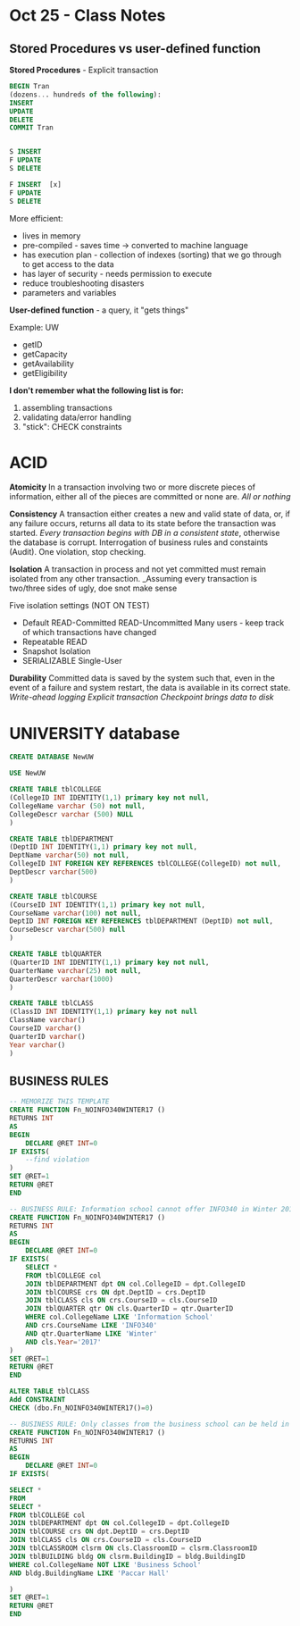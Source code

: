 Oct 25 - Class Notes
====================

Stored Procedures vs user-defined function
---

__Stored Procedures__ - Explicit transaction  

```SQL
BEGIN Tran
(dozens... hundreds of the following):
INSERT 
UPDATE
DELETE
COMMIT Tran


S INSERT
F UPDATE
S DELETE

F INSERT  [x]
F UPDATE
S DELETE
```

More efficient:
- lives in memory  
- pre-compiled - saves time -> converted to machine language  
- has execution plan - collection of indexes (sorting) that we go through to get access to the data  
- has layer of security - needs permission to execute  
- reduce troubleshooting disasters  
- parameters and variables  
    
__User-defined function__ - a query, it "gets things"  

Example: UW  
- getID  
- getCapacity  
- getAvailability  
- getEligibility  

__I don't remember what the following list is for:__  

1. assembling transactions
2. validating data/error handling
3. "stick": CHECK constraints

ACID
====
__Atomicity__ In a transaction involving two or more discrete pieces of information, either all of the pieces are committed or none are. _All or nothing_

__Consistency__ A transaction either creates a new and valid state of data, or, if any failure occurs, returns all data to its state before the transaction was started. _Every transaction begins with DB in a consistent state_, otherwise the database is corrupt. Interrogation of business rules and constaints (Audit). One violation, stop checking.

__Isolation__ A transaction in process and not yet committed must remain isolated from any other transaction. _Assuming every transaction is two/three sides of ugly, doe snot make sense

Five isolation settings (NOT ON TEST)

- Default  READ-Committed
           READ-Uncommitted
  Many users - keep track of which transactions have changed
- Repeatable READ
- Snapshot Isolation
- SERIALIZABLE Single-User

__Durability__ Committed data is saved by the system such that, even in the event of a failure and system restart, the data is available in its correct state. _Write-ahead logging_ _Explicit transaction_ _Checkpoint brings data to disk_

UNIVERSITY database
===================

```SQL
CREATE DATABASE NewUW

USE NewUW

CREATE TABLE tblCOLLEGE
(CollegeID INT IDENTITY(1,1) primary key not null,
CollegeName varchar (50) not null,
CollegeDescr varchar (500) NULL
)

CREATE TABLE tblDEPARTMENT
(DeptID INT IDENTITY(1,1) primary key not null,
DeptName varchar(50) not null,
CollegeID INT FOREIGN KEY REFERENCES tblCOLLEGE(CollegeID) not null,
DeptDescr varchar(500)
)

CREATE TABLE tblCOURSE
(CourseID INT IDENTITY(1,1) primary key not null,
CourseName varchar(100) not null,
DeptID INT FOREIGN KEY REFERENCES tblDEPARTMENT (DeptID) not null,
CourseDescr varchar(500) null
)

CREATE TABLE tblQUARTER
(QuarterID INT IDENTITY(1,1) primary key not null,
QuarterName varchar(25) not null,
QuarterDescr varchar(1000)
)

CREATE TABLE tblCLASS
(ClassID INT IDENTITY(1,1) primary key not null
ClassName varchar()
CourseID varchar()
QuarterID varchar()
Year varchar()
)
```

BUSINESS RULES
--------------

```SQL
-- MEMORIZE THIS TEMPLATE
CREATE FUNCTION Fn_NOINFO340WINTER17 ()
RETURNS INT
AS
BEGIN
    DECLARE @RET INT=0
IF EXISTS(
    --find violation
)
SET @RET=1
RETURN @RET
END
```

```SQL
-- BUSINESS RULE: Information school cannot offer INFO340 in Winter 2017
CREATE FUNCTION Fn_NOINFO340WINTER17 ()
RETURNS INT
AS
BEGIN
    DECLARE @RET INT=0
IF EXISTS(
    SELECT *
    FROM tblCOLLEGE col
    JOIN tblDEPARTMENT dpt ON col.CollegeID = dpt.CollegeID
    JOIN tblCOURSE crs ON dpt.DeptID = crs.DeptID
    JOIN tblCLASS cls ON crs.CourseID = cls.CourseID
    JOIN tblQUARTER qtr ON cls.QuarterID = qtr.QuarterID
    WHERE col.CollegeName LIKE 'Information School'
    AND crs.CourseName LIKE 'INFO340'
    AND qtr.QuarterName LIKE 'Winter'
    AND cls.Year='2017'
)
SET @RET=1
RETURN @RET
END

ALTER TABLE tblCLASS
Add CONSTRAINT
CHECK (dbo.Fn_NOINFO340WINTER17()=0)
```

```SQL
-- BUSINESS RULE: Only classes from the business school can be held in PACCAR HALL
CREATE FUNCTION Fn_NOINFO340WINTER17 ()
RETURNS INT
AS
BEGIN
    DECLARE @RET INT=0
IF EXISTS(

SELECT *
FROM 
SELECT *
FROM tblCOLLEGE col
JOIN tblDEPARTMENT dpt ON col.CollegeID = dpt.CollegeID
JOIN tblCOURSE crs ON dpt.DeptID = crs.DeptID
JOIN tblCLASS cls ON crs.CourseID = cls.CourseID
JOIN tblCLASSROOM clsrm ON cls.ClassroomID = clsrm.ClassroomID
JOIN tblBUILDING bldg ON clsrm.BuildingID = bldg.BuildingID
WHERE col.CollegeName NOT LIKE 'Business School'
AND bldg.BuildingName LIKE 'Paccar Hall'

)
SET @RET=1
RETURN @RET
END
```